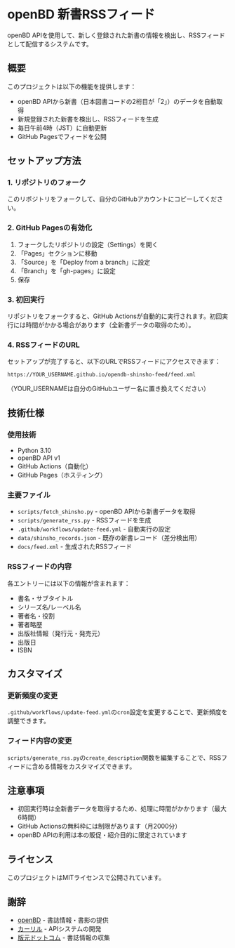 # openBD 新書RSSフィード

openBD APIを使用して、新しく登録された新書の情報を検出し、RSSフィードとして配信するシステムです。

## 概要

このプロジェクトは以下の機能を提供します：

- openBD APIから新書（日本図書コードの2桁目が「2」）のデータを自動取得
- 新規登録された新書を検出し、RSSフィードを生成
- 毎日午前4時（JST）に自動更新
- GitHub Pagesでフィードを公開

## セットアップ方法

### 1. リポジトリのフォーク

このリポジトリをフォークして、自分のGitHubアカウントにコピーしてください。

### 2. GitHub Pagesの有効化

1. フォークしたリポジトリの設定（Settings）を開く
2. 「Pages」セクションに移動
3. 「Source」を「Deploy from a branch」に設定
4. 「Branch」を「gh-pages」に設定
5. 保存

### 3. 初回実行

リポジトリをフォークすると、GitHub Actionsが自動的に実行されます。初回実行には時間がかかる場合があります（全新書データの取得のため）。

### 4. RSSフィードのURL

セットアップが完了すると、以下のURLでRSSフィードにアクセスできます：

```
https://YOUR_USERNAME.github.io/opendb-shinsho-feed/feed.xml
```

（YOUR_USERNAMEは自分のGitHubユーザー名に置き換えてください）

## 技術仕様

### 使用技術

- Python 3.10
- openBD API v1
- GitHub Actions（自動化）
- GitHub Pages（ホスティング）

### 主要ファイル

- `scripts/fetch_shinsho.py` - openBD APIから新書データを取得
- `scripts/generate_rss.py` - RSSフィードを生成
- `.github/workflows/update-feed.yml` - 自動実行の設定
- `data/shinsho_records.json` - 既存の新書レコード（差分検出用）
- `docs/feed.xml` - 生成されたRSSフィード

### RSSフィードの内容

各エントリーには以下の情報が含まれます：

- 書名・サブタイトル
- シリーズ名/レーベル名
- 著者名・役割
- 著者略歴
- 出版社情報（発行元・発売元）
- 出版日
- ISBN

## カスタマイズ

### 更新頻度の変更

`.github/workflows/update-feed.yml`の`cron`設定を変更することで、更新頻度を調整できます。

### フィード内容の変更

`scripts/generate_rss.py`の`create_description`関数を編集することで、RSSフィードに含める情報をカスタマイズできます。

## 注意事項

- 初回実行時は全新書データを取得するため、処理に時間がかかります（最大6時間）
- GitHub Actionsの無料枠には制限があります（月2000分）
- openBD APIの利用は本の販促・紹介目的に限定されています

## ライセンス

このプロジェクトはMITライセンスで公開されています。

## 謝辞

- [openBD](https://openbd.jp/) - 書誌情報・書影の提供
- [カーリル](https://calil.jp/) - APIシステムの開発
- [版元ドットコム](https://www.hanmoto.com/) - 書誌情報の収集 